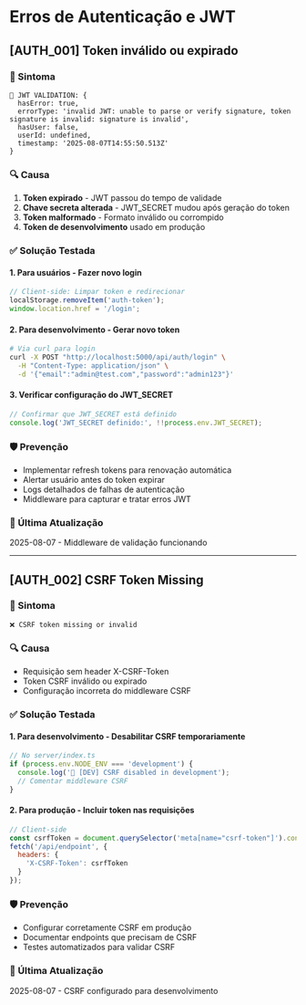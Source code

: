 # Erros de Autenticação e JWT

## [AUTH_001] Token inválido ou expirado

### 🚨 Sintoma
```
🔐 JWT VALIDATION: {
  hasError: true,
  errorType: 'invalid JWT: unable to parse or verify signature, token signature is invalid: signature is invalid',
  hasUser: false,
  userId: undefined,
  timestamp: '2025-08-07T14:55:50.513Z'
}
```

### 🔍 Causa
1. **Token expirado** - JWT passou do tempo de validade
2. **Chave secreta alterada** - JWT_SECRET mudou após geração do token
3. **Token malformado** - Formato inválido ou corrompido
4. **Token de desenvolvimento** usado em produção

### ✅ Solução Testada

#### 1. Para usuários - Fazer novo login
```javascript
// Client-side: Limpar token e redirecionar
localStorage.removeItem('auth-token');
window.location.href = '/login';
```

#### 2. Para desenvolvimento - Gerar novo token
```bash
# Via curl para login
curl -X POST "http://localhost:5000/api/auth/login" \
  -H "Content-Type: application/json" \
  -d '{"email":"admin@test.com","password":"admin123"}'
```

#### 3. Verificar configuração do JWT_SECRET
```javascript
// Confirmar que JWT_SECRET está definido
console.log('JWT_SECRET definido:', !!process.env.JWT_SECRET);
```

### 🛡️ Prevenção
- Implementar refresh tokens para renovação automática
- Alertar usuário antes do token expirar
- Logs detalhados de falhas de autenticação
- Middleware para capturar e tratar erros JWT

### 📅 Última Atualização
2025-08-07 - Middleware de validação funcionando

---

## [AUTH_002] CSRF Token Missing

### 🚨 Sintoma
```
❌ CSRF token missing or invalid
```

### 🔍 Causa
- Requisição sem header X-CSRF-Token
- Token CSRF inválido ou expirado
- Configuração incorreta do middleware CSRF

### ✅ Solução Testada

#### 1. Para desenvolvimento - Desabilitar CSRF temporariamente
```javascript
// No server/index.ts
if (process.env.NODE_ENV === 'development') {
  console.log('🔧 [DEV] CSRF disabled in development');
  // Comentar middleware CSRF
}
```

#### 2. Para produção - Incluir token nas requisições
```javascript
// Client-side
const csrfToken = document.querySelector('meta[name="csrf-token"]').content;
fetch('/api/endpoint', {
  headers: {
    'X-CSRF-Token': csrfToken
  }
});
```

### 🛡️ Prevenção
- Configurar corretamente CSRF em produção
- Documentar endpoints que precisam de CSRF
- Testes automatizados para validar CSRF

### 📅 Última Atualização
2025-08-07 - CSRF configurado para desenvolvimento